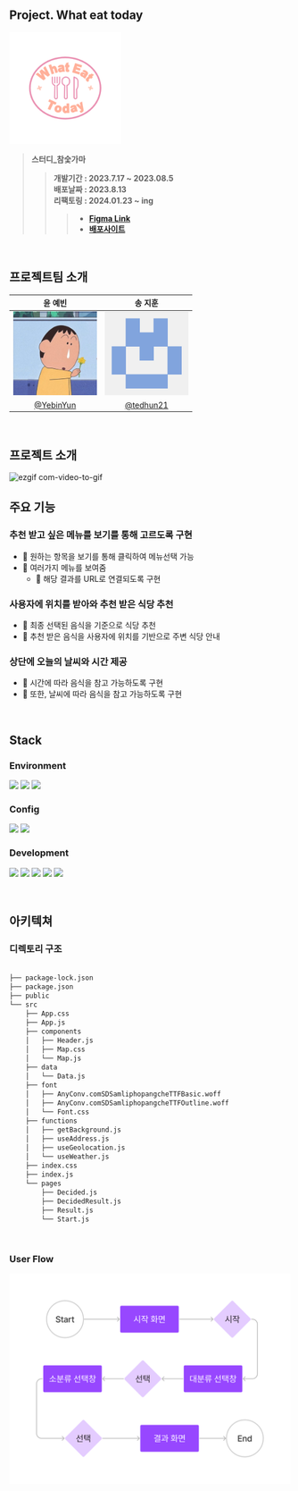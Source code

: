 <br>

## **Project. What eat today**
<img width="200px" src= "public/images/WhatEatToday.png" />

>**스터디_참숯가마** <br>
>>**개발기간 : 2023.7.17 ~ 2023.08.5** <br>
>>**배포날짜 : 2023.8.13** <br>
>>**리팩토링 : 2024.01.23 ~ ing**
>>> - **[Figma Link](https://www.figma.com/proto/AG5nU9XNDDQyW45whFZgTe/%EC%98%A4%EB%8A%98%EB%AD%90%EB%A8%B9%3F?page-id=0%3A1&node-id=15-7&starting-point-node-id=15%3A7&mode=design&t=VIeIVuqEMuo5LRcy-1)**
>>> - **[배포사이트](https://yebinyun.github.io/what-eat-today/)**

<br>

## 프로젝트팀 소개
|<center>윤 예빈</center>|<center>송 지훈</center>|
|---|---|
|<img width="150px" height="150px" src = "public/images/Yebin.jpg">|<img width="150px" height="150px" src = "public/images/Jihun.png">|
|<center>[@YebinYun](https://github.com/YebinYun)</center>|<center>[@tedhun21](https://github.com/tedhun21)</center>|
<br>

## 프로젝트 소개
![ezgif com-video-to-gif](https://github.com/YebinYun/what-eat-today/assets/82702997/8c580a12-7cee-4ae5-b22d-1dedba17bcba)


## 주요 기능
### 추천 받고 싶은 메뉴를 보기를 통해 고르도록 구현
- 🍚 원하는 항목을 보기를 통해 클릭하여 메뉴선택 가능
- 🍚 여러가지 메뉴를 보여줌
  - 🍙 해당 결과를 URL로 연결되도록 구현

### 사용자에 위치를 받아와 추천 받은 식당 추천
- 🍚 최종 선택된 음식을 기준으로 식당 추천
- 🍚 추천 받은 음식을 사용자에 위치를 기반으로 주변 식당 안내

### 상단에 오늘의 날씨와 시간 제공
- 🍚 시간에 따라 음식을 참고 가능하도록 구현
- 🍚 또한, 날씨에 따라 음식을 참고 가능하도록 구현

<br>

## **Stack**
### **Environment**
<img src="https://img.shields.io/badge/visual studio code-007ACC?style=flat&logo=visualstudiocode&logoColor=white"/> <img src="https://img.shields.io/badge/git-F05032?style=flat&logo=git&logoColor=white"/> <img src="https://img.shields.io/badge/git hub-181717?style=flat&logo=github&logoColor=white"/>

### **Config**
<img src="https://img.shields.io/badge/npm-CB3837?style=flat&logo=npm&logoColor=white"/> <img src="https://img.shields.io/badge/kakaomap-FFCD00?style=flat&logo=kakao&logoColor=white"/>

### **Development**
<img src="https://img.shields.io/badge/JavaScript-F7DF1E?style=flat&logo=JavaScript&logoColor=white"/> <img src="https://img.shields.io/badge/react-61DAFB?style=flat&logo=react&logoColor=white"/> <img src="https://img.shields.io/badge/react router-CA4245?style=flat&logo=reactrouter&logoColor=white"/> <img src="https://img.shields.io/badge/bootstrap-7952B3?style=flat&logo=bootstrap&logoColor=white"/> <img src="https://img.shields.io/badge/axios-5A29E4?style=flat&logo=axios&logoColor=white"/> 

<br>

## 아키텍쳐
### 디렉토리 구조

```

├── package-lock.json
├── package.json
├── public
└── src
    ├── App.css
    ├── App.js
    ├── components
    │   ├── Header.js
    │   ├── Map.css
    │   └── Map.js
    ├── data
    │   └── Data.js
    ├── font
    │   ├── AnyConv.comSDSamliphopangcheTTFBasic.woff
    │   ├── AnyConv.comSDSamliphopangcheTTFOutline.woff
    │   └── Font.css
    ├── functions
    │   ├── getBackground.js
    │   ├── useAddress.js
    │   ├── useGeolocation.js
    │   └── useWeather.js
    ├── index.css
    ├── index.js
    └── pages
        ├── Decided.js
        ├── DecidedResult.js
        ├── Result.js
        └── Start.js

```      

<br>

### User Flow
<img width="750px" src="public/images/User Flow.png"/>
